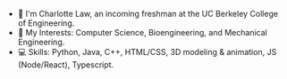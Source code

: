 - 👋 I'm Charlotte Law, an incoming freshman at the UC Berkeley College of Engineering.
- 🌱 My Interests: Computer Science, Bioengineering, and Mechanical Engineering.
- 💻 Skills: Python, Java, C++, HTML/CSS, 3D modeling & animation, JS (Node/React), Typescript.

<!---
CharlotteLaw/CharlotteLaw is a ✨ special ✨ repository because its `README.md` (this file) appears on your GitHub profile.
You can click the Preview link to take a look at your changes.
--->
